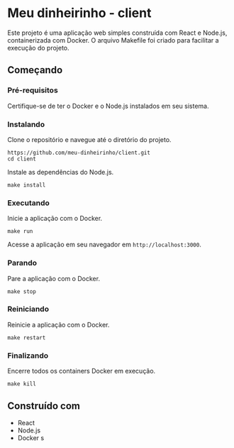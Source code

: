 # Meu dinheirinho - client

Este projeto é uma aplicação web simples construída com React e Node.js, containerizada com Docker.
O arquivo Makefile foi criado para facilitar a execução do projeto.

## Começando

### Pré-requisitos

Certifique-se de ter o Docker e o Node.js instalados em seu sistema.

### Instalando

Clone o repositório e navegue até o diretório do projeto.

```
https://github.com/meu-dinheirinho/client.git
cd client
```

Instale as dependências do Node.js.

```
make install
```

### Executando

Inicie a aplicação com o Docker.

```
make run
```

Acesse a aplicação em seu navegador em `http://localhost:3000`.

### Parando

Pare a aplicação com o Docker.

```
make stop
```

### Reiniciando

Reinicie a aplicação com o Docker.

```
make restart
```

### Finalizando

Encerre todos os containers Docker em execução.

```
make kill
```

## Construído com

- React
- Node.js
- Docker
s
